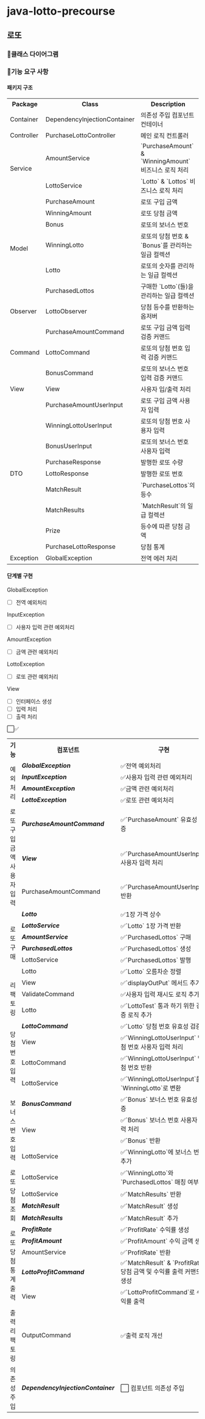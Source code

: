# java-lotto-precourse
## 로또

### 🧱클래스 다이어그램

### 🧾기능 요구 사항
#### 패키지 구조
<div align="center">
<table> 
<tr> 
	<th align="center">Package</th> 
	<th align="center">Class</th> 
	<th align="center">Description</th> 
</tr>
<tr> 
	<td>Container</td><td>DependencyInjectionContainer</td><td>의존성 주입 컴포넌트 컨테이너</td> 
</tr>
<tr> 
	<td>Controller</td><td>PurchaseLottoController</td><td>메인 로직 컨트롤러</td> 
</tr>
<tr> 
	<td rowspan="2">Service</td>
    <td>AmountService</td><td>`PurchaseAmount` & `WinningAmount` 비즈니스 로직 처리</td> </tr><tr> 
    <td>LottoService</td><td>`Lotto` & `Lottos` 비즈니스 로직 처리</td> 
</tr>
<tr> 
	<td rowspan="6">Model</td>
    <td>PurchaseAmount</td><td>로또 구입 금액</td></tr><tr>
    <td>WinningAmount</td><td>로또 당첨 금액</td></tr><tr>
    <td>Bonus</td><td>로또의 보너스 번호</td></tr><tr> 
    <td>WinningLotto</td><td>로또의 당첨 번호 & `Bonus`를 관리하는 일급 컬렉션</td></tr><tr>
	<td>Lotto</td><td>로또의 숫자를 관리하는 일급 컬렉션</td></tr><tr> 
    <td>PurchasedLottos</td><td>구매한 `Lotto`(들)을 관리하는 일급 컬렉션</td>
</tr> 
<tr> 
	<td rowspan="1">Observer</td>
    <td>LottoObserver</td><td>당첨 등수를 반환하는 옵저버</td></tr><tr>
</tr> 
<tr> 
	<td rowspan="3">Command</td>
    <td>PurchaseAmountCommand</td><td>로또 구입 금액 입력 검증 커맨드</td></tr><tr>
    <td>LottoCommand</td><td>로또의 당첨 번호 입력 검증 커맨드</td></tr><tr>
    <td>BonusCommand</td><td>로또의 보너스 번호 입력 검증 커맨드</td></tr><tr>
</tr> 

<tr> 
    <td rowspan="1">View</td> 
    <td>View</td><td>사용자 입/출력 처리</td></tr><tr>
</tr> 
<tr> 
    <td rowspan="10">DTO</td>
    <td>PurchaseAmountUserInput</td> <td>로또 구입 금액 사용자 입력</td></tr><tr>
    <td>WinningLottoUserInput</td> <td>로또의 당첨 번호 사용자 입력</td></tr><tr>
    <td>BonusUserInput</td> <td>로또의 보너스 번호 사용자 입력</td></tr><tr>
    <td>PurchaseResponse</td> <td>발행한 로또 수량</td></tr><tr> 
    <td>LottoResponse</td> <td>발행한 로또 번호</td></tr><tr>
    <td>MatchResult</td> <td>`PurchaseLottos`의 등수</td></tr><tr>
    <td>MatchResults</td> <td>`MatchResult`의 일급 컬렉션</td></tr><tr>
    <td>Prize</td> <td>등수에 따른 당첨 금액</td></tr><tr>
    <td>PurchaseLottoResponse</td> <td>당첨 통계</td></tr><tr></tr><tr>
    </tr> 
<tr> <td>Exception</td> 
    <td>GlobalException</td><td>전역 에러 처리</td> 
</tr> 
</table>
</div>

#### 단계별 구현
GlobalException
- [ ] 전역 예외처리

InputException
- [ ] 사용자 입력 관련 예외처리

AmountException
- [ ] 금액 관련 예외처리

LottoException
- [ ] 로또 관련 예외처리

View
- [ ] 인터페이스 생성
- [ ] 입력 처리
- [ ] 출력 처리
<table> 
⬜✅
<tr> 
	<th align="center">기능</th> 
	<th align="center">컴포넌트</th> 
	<th align="center">구현</th> 
    <th align="center">브랜치</th> 
</tr>
<tr>
    <td rowspan="4">예외처리</td>
        <td rowspan="1"><b><em>GlobalException</em></b></td>
            <td>✅전역 예외처리</td>
                <td rowspan="4">exception</td></tr><tr>
        <td rowspan="1"><b><em>InputException</em></b></td>
        <td>✅사용자 입력 관련 예외처리</td> </tr><tr> 
        <td rowspan="1"><b><em>AmountException</em></b></td>
        <td>✅금액 관련 예외처리</td> </tr><tr> 
        <td rowspan="1"><b><em>LottoException</em></b></td>
        <td>✅로또 관련 예외처리</td> </tr><tr> 
	<td rowspan="3">로또 구입 금액 사용자 입력</td>
        <td rowspan="1"><b><em>PurchaseAmountCommand</em></b></td>
        <td>✅`PurchaseAmount` 유효성 검증</td> 
                <td rowspan="3">feat/purchase-amount-input</td></tr><tr> 
        <td rowspan="1"><b><em>View</em></b></td>
            <td>✅`PurchaseAmountUserInput` 사용자 입력 처리 </td> </tr><tr> 
        <td rowspan="1">PurchaseAmountCommand</td>
            <td>✅`PurchaseAmountUserInput` 반환</td> </tr><tr>
    <td rowspan="6">로또 구매</td>
        <td rowspan="1"><b><em>Lotto</em></b></td>
            <td>✅1장 가격 상수 </td> 
                <td rowspan="6">feat/purchase-lottos</td></tr><tr> 
        <td rowspan="1"><b><em>LottoService</em></b></td>
            <td>✅`Lotto` 1장 가격 반환</td> </tr><tr> 
        <td rowspan="1"><b><em>AmountService</em></b></td>
            <td>✅`PurchasedLottos` 구매</td> </tr><tr> 
        <td rowspan="1"><b><em>PurchasedLottos</em></b></td>
            <td>✅`PurchasedLottos` 생성</td> </tr><tr>     
        <td rowspan="1">LottoService</td>
            <td>✅`PurchasedLottos` 발행</td> </tr><tr>
        <td rowspan="1">Lotto</td>
        <td>✅`Lotto` 오름차순 정렬</td> </tr><tr> 
    <td rowspan="3">리팩토링</td>
        <td rowspan="1">View</td>
            <td>✅`displayOutPut` 메서드 추가</td> 
                <td rowspan="3">refactor</td></tr><tr> 
        <td rowspan="1">ValidateCommand</td>
            <td>✅사용자 입력 재시도 로직 추가</td> </tr><tr> 
        <td rowspan="1">Lotto</td>
            <td>✅`LottoTest` 통과 하기 위한 검증 로직 추가</td> </tr><tr>
    <td rowspan="4">당첨 번호 입력</td>
        <td rowspan="1"><b><em>LottoCommand</em></b></td>
        <td>✅`Lotto` 당첨 번호 유효성 검증</td> 
                <td rowspan="4">feat/winning-lotto-input</td></tr><tr> 
        <td rowspan="1">View</td>
            <td>✅`WinningLottoUserInput`  당첨 번호 사용자 입력 처리 </td> </tr><tr> 
        <td rowspan="1">LottoCommand</td>
            <td>✅`WinningLottoUserInput` 당첨 번호 반환</td> </tr><tr>
        <td rowspan="1">LottoService</td>
            <td>✅`WinningLottoUserInput`를 `WinningLotto`로 변환</td> </tr><tr> 
    <td rowspan="4">보너스 번호 입력</td>
        <td rowspan="1"><b><em>BonusCommand</em></b></td>
            <td>✅`Bonus` 보너스 번호 유효성 검증</td> 
                <td rowspan="4">feat/lotto-bonus-input</td></tr><tr>         
        <td rowspan="2">View</td>
            <td>✅`Bonus` 보너스 번호 사용자 입력 처리 </td> </tr><tr> 
            <td>✅`Bonus` 반환</td> </tr><tr>
        <td rowspan="1">LottoService</td>
            <td>✅`WinningLotto`에 보너스 번호 추가</td> </tr><tr> 
     <td rowspan="4">로또 당첨 조회</td>
        <td rowspan="1">LottoService</td>
            <td>✅`WinningLotto`와 `PurchasedLottos` 매칭 여부</td> 
                <td rowspan="4">feat/match-winning-lotto</tr><tr> 
        <td rowspan="1">LottoService</td>
            <td>✅`MatchResults` 반환</td> </tr><tr> 
        <td rowspan="1"><b><em>MatchResult</em></b></td>
            <td>✅`MatchResult` 생성</td> </tr><tr> 
        <td rowspan="1"><b><em>MatchResults</em></b></td>
            <td>✅`MatchResult` 추가</td> </tr><tr> 
    <td rowspan="5">로또 당첨 통계 출력</td>
        <td rowspan="1"><b><em>ProfitRate</em></b></td>
            <td>✅`ProfitRate` 수익률 생성</td> 
                <td rowspan="5">feat/match-winning-lotto-output</tr><tr> 
        <td rowspan="1"><b><em>ProfitAmount</em></b></td>
            <td>✅`ProfitAmount` 수익 금액 생성</td> </tr><tr> 
        <td rowspan="1">AmountService</td>
            <td>✅`ProfitRate` 반환</td> </tr><tr> 
        <td rowspan="1"><b><em>LottoProfitCommand</em></b></td>
            <td>✅`MatchResult` & `ProfitRate`당첨 금액 및 수익률 출력 커맨드 생성</td> </tr><tr>
        <td rowspan="1">View</td>
            <td>✅`LottoProfitCommand`로 수익률 출력</td> </tr><tr>
    <td rowspan="1">출력 리팩토링</td>
        <td rowspan="1">OutputCommand</td>
            <td>✅출력 로직 개선</td> 
                <td rowspan="1">refactor-output</tr><tr> 
    <td rowspan="1">의존성 주입</td>
        <td rowspan="1"><b><em>DependencyInjectionContainer</em></b></td>
            <td>⬜ 컴포넌트 의존성 주입</td> 
                <td rowspan="1"></tr><tr> 
</tr>
</table>